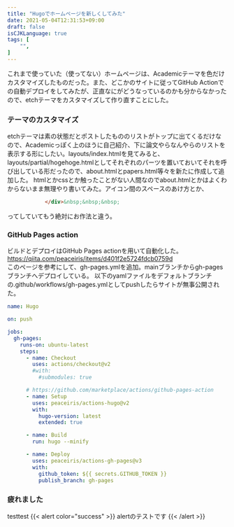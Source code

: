 ```yaml
---
title: "Hugoでホームページを新しくしてみた"
date: 2021-05-04T12:31:53+09:00
draft: false
isCJKLanguage: true
tags: [
    "",
]
---
```


これまで使っていた（使ってない）ホームページは、Academicテーマを色だけカスタマイズしたものだった。また、どこかのサイトに従ってGitHub Actionでの自動デプロイをしてみたが、正直なにがどうなっているのかも分からなかったので、etchテーマをカスタマイズして作り直すことにした。

### テーマのカスタマイズ
etchテーマは素の状態だとポストしたもののリストがトップに出てくるだけなので、Academicっぽく上のほうに自己紹介、下に論文やらなんやらのリストを表示する形にしたい。layouts/index.htmlを見てみると、layouts/partial/hogehoge.htmlとしてそれぞれのパーツを置いておいてそれを呼び出している形だったので、about.htmlとpapers.html等々を新たに作成して追加した。
htmlとかcssとか触ったことがない人間なのでabout.htmlとかはよくわからないまま無理やり書いてみた。アイコン間のスペースのあけ方とか、
```html
            </div>&nbsp;&nbsp;&nbsp;
```
ってしていてもう絶対にお作法と違う。

### GitHub Pages action
ビルドとデプロイはGitHub Pages actionを用いて自動化した。
https://qiita.com/peaceiris/items/d401f2e5724fdcb0759d  
このページを参考にして、gh-pages.ymlを追加。mainブランチからgh-pagesブランチへデプロイしている。
以下のyamlファイルをデフォルトブランチの.github/workflows/gh-pages.ymlとしてpushしたらサイトが無事公開された。

```yml
name: Hugo

on: push

jobs:
  gh-pages:
    runs-on: ubuntu-latest
    steps:
      - name: Checkout
        uses: actions/checkout@v2
        #with:
          #submodules: true

      # https://github.com/marketplace/actions/github-pages-action
      - name: Setup
        uses: peaceiris/actions-hugo@v2
        with:
          hugo-version: latest
          extended: true

      - name: Build
        run: hugo --minify

      - name: Deploy
        uses: peaceiris/actions-gh-pages@v3
        with:
          github_token: ${{ secrets.GITHUB_TOKEN }}
          publish_branch: gh-pages
```

### 疲れました
testtest
{{< alert color="success" >}}
alertのテストです
{{< /alert >}}